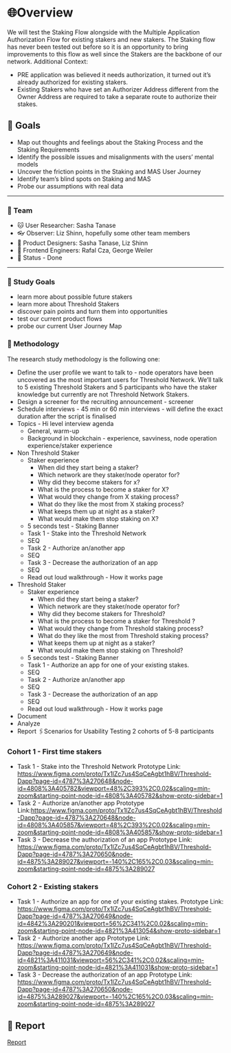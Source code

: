 # 🌐Overview

We will test the Staking Flow alongside with the Multiple Application Authorization Flow for existing stakers and new stakers. 
The Staking flow has never been tested out before so it is an opportunity to bring improvements to this flow as well since the Stakers are the backbone of our network.
Additional Context:
* PRE application was believed it needs authorization, it turned out it’s already authorized for existing stakers. 
* Existing Stakers who have set an Authorizer Address different from the Owner Address are required to take a separate route to authorize their stakes.

## 🎯 Goals

* Map out thoughts and feelings about the Staking Process and the Staking Requirements
* Identify the possible issues and misalignments with the users’ mental models
* Uncover the friction points in the Staking and MAS User Journey
* Identify team’s blind spots on Staking and MAS
* Probe our assumptions with real data
---
### 🤼 Team 

* 🐱 User Researcher: Sasha Tanase
* 👓 Observer: Liz Shinn, hopefully some other team members
* 🦄 Product Designers: Sasha Tanase, Liz Shinn
* 👾 Frontend Engineers: Rafal Cza, George Weiler
* 🚀 Status -  Done

---
### 🎯 Study Goals

* learn more about possible future stakers
* learn more about Threshold Stakers
* discover pain points and turn them into opportunities
* test our current product flows
* probe our current User Journey Map

### 💬 Methodology

The research study methodology is the following one:

* Define the user profile we want to talk to - node operators have been uncovered as the most important users for Threshold Network. We’ll talk to 5 existing Threshold Stakers and 5 participants who have the staker knowledge but currently are not Threshold Network Stakers.
* Design a screener for the recruiting announcement - screener
* Schedule interviews - 45 min or 60 min interviews - will define the exact duration after the script is finalised 
* Topics -  Hi level interview agenda
  * General, warm-up
  * Background in blockchain - experience, savviness, node operation experience/staker experience
* Non Threshold Staker
  * Staker experience
    * When did they start being a staker?
    * Which network are they staker/node operator for?
    * Why did they become stakers for x?
    * What is the process to become a staker for X?
    * What would they change from X staking process?
    * What do they like the most from X staking process?
    * What keeps them up at night as a staker?
    * What would make them stop staking on X?
  * 5 seconds test - Staking Banner
  * Task 1 - Stake into the Threshold Network
  * SEQ
  * Task 2 - Authorize an/another app
  * SEQ
  * Task 3 - Decrease the authorization of an app
  * SEQ
  * Read out loud walkthrough - How it works page
* Threshold Staker
  * Staker experience
    * When did they start being a staker?
    * Which network are they staker/node operator for?
    * Why did they become stakers for Threshold?
    * What is the process to become a staker for Threshold ?
    * What would they change from Threshold staking process?
    * What do they like the most from Threshold staking process?
    * What keeps them up at night as a staker?
    * What would make them stop staking on Threshold?
  * 5 seconds test - Staking Banner
  * Task 1 - Authorize an app for one of your existing stakes.
  * SEQ
  * Task 2 - Authorize an/another app
  * SEQ
  * Task 3 - Decrease the authorization of an app
  * SEQ
  * Read out loud walkthrough - How it works page
* Document
* Analyze
* Report
🖇Scenarios for Usability Testing
2 cohorts of 5-8 participants

### Cohort 1 - First time stakers

* Task 1 - Stake into the Threshold Network
Prototype Link: 
https://www.figma.com/proto/Tx1lZc7us4SqCeAgbt1hBV/Threshold-Dapp?page-id=4787%3A270648&node-id=4808%3A405782&viewport=48%2C393%2C0.02&scaling=min-zoom&starting-point-node-id=4808%3A405782&show-proto-sidebar=1
* Task 2 - Authorize an/another app
Prototype Link:https://www.figma.com/proto/Tx1lZc7us4SqCeAgbt1hBV/Threshold-Dapp?page-id=4787%3A270648&node-id=4808%3A405857&viewport=48%2C393%2C0.02&scaling=min-zoom&starting-point-node-id=4808%3A405857&show-proto-sidebar=1
* Task 3 - Decrease the authorization of an app
Prototype Link:
https://www.figma.com/proto/Tx1lZc7us4SqCeAgbt1hBV/Threshold-Dapp?page-id=4787%3A270650&node-id=4875%3A289027&viewport=-140%2C165%2C0.03&scaling=min-zoom&starting-point-node-id=4875%3A289027

### Cohort 2 - Existing stakers

*  Task 1 - Authorize an app for one of your existing stakes.
Prototype Link: https://www.figma.com/proto/Tx1lZc7us4SqCeAgbt1hBV/Threshold-Dapp?page-id=4787%3A270649&node-id=4842%3A290201&viewport=56%2C341%2C0.02&scaling=min-zoom&starting-point-node-id=4821%3A413054&show-proto-sidebar=1
* Task 2 - Authorize another app
Prototype Link:
https://www.figma.com/proto/Tx1lZc7us4SqCeAgbt1hBV/Threshold-Dapp?page-id=4787%3A270649&node-id=4821%3A411031&viewport=56%2C341%2C0.02&scaling=min-zoom&starting-point-node-id=4821%3A411031&show-proto-sidebar=1
* Task 3 - Decrease the authorization of an app
Prototype Link:
https://www.figma.com/proto/Tx1lZc7us4SqCeAgbt1hBV/Threshold-Dapp?page-id=4787%3A270650&node-id=4875%3A289027&viewport=-140%2C165%2C0.03&scaling=min-zoom&starting-point-node-id=4875%3A289027

## 🦄 Report
[Report](https://github.com/threshold-network/UX-User-Research/blob/main/Multi-App%20Staking%20(MAS)./MAS%20Iterative%20User%20Study.pdf)

